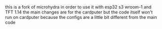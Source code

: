 this is a fork of microhydra in order to use it with esp32 s3 wroom-1 and TFT 1.14 the main changes are for the cardputer but the code itself won't run on cardputer because the configs are a little bit different from the main code 